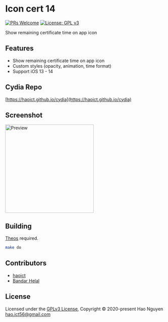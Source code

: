 # Icon cert 14

[![PRs Welcome](https://img.shields.io/badge/PRs-welcome-brightgreen.svg?style=flat-square)](http://makeapullrequest.com)
[![License: GPL v3](https://img.shields.io/badge/License-GPLv3-blue.svg)](./LICENSE)

Show remaining certificate time on app icon

## Features

- Show remaining certificate time on app icon
- Custom styles (opacity, animation, time format)
- Support iOS 13 - 14

## Cydia Repo

[https://haoict.github.io/cydia](https://haoict.github.io/cydia)

## Screenshot

<img src="https://preview.redd.it/qll9f32i28o61.jpg?width=640&crop=smart&auto=webp&s=91cd18953b8926454c9b09f2c8c05f0ef2588976" alt="Preview" width="280"/>

## Building

[Theos](https://github.com/theos/theos) required.

```bash
make do
```

## Contributors

- [haoict](https://github.com/haoict)
- [Bandar Helal](https://github.com/BandarHL/)

## License

Licensed under the [GPLv3 License](./LICENSE), Copyright © 2020-present Hao Nguyen <hao.ict56@gmail.com>

